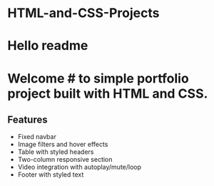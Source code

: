 # HTML-and-CSS-Projects
# Hello readme

# Welcome # to simple portfolio project built with HTML and CSS.

## Features

- Fixed navbar
- Image filters and hover effects
- Table with styled headers
- Two-column responsive section
- Video integration with autoplay/mute/loop
- Footer with styled text
